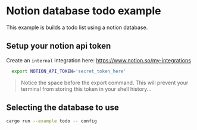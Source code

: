 # Notion database todo example

This example is builds a todo list using a notion database.

## Setup your notion api token

Create an `internal` integration here: https://www.notion.so/my-integrations

```bash
  export NOTION_API_TOKEN='secret_token_here'
```
> Notice the space before the export command. 
> This will prevent your terminal from storing this token in your shell history...

## Selecting the database to use

```bash
cargo run --example todo -- config
```
